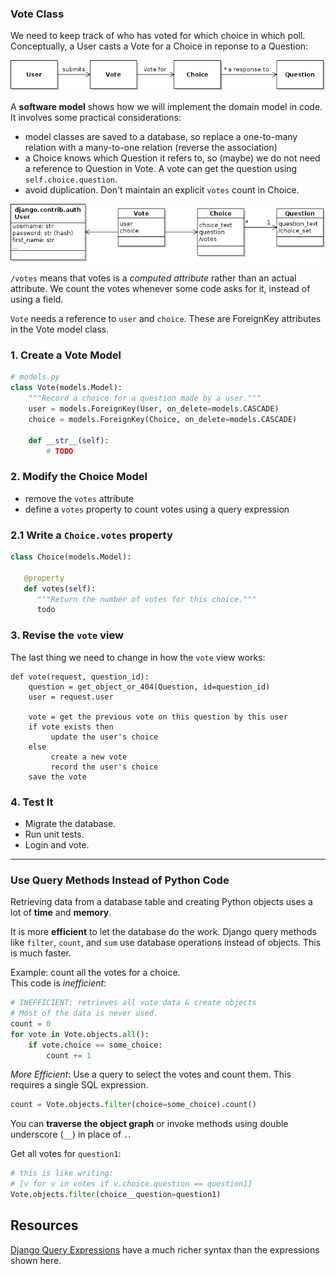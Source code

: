 ### Vote Class

We need to keep track of who has voted for which choice in which poll.
Conceptually, a User casts a Vote for a Choice in reponse to a Question:

![user-vote-choice domain model](images/user-vote-choice-domain-model.png)

A **software model** shows how we will implement the domain model in code. It involves some practical considerations:
- model classes are saved to a database, so replace a one-to-many relation with a many-to-one relation (reverse the association)
- a Choice knows which Question it refers to, so (maybe) we do not need a reference to Question in Vote. A vote can get the question using `self.choice.question`.
- avoid duplication. Don't maintain an explicit `votes` count in Choice.

![user-vote-choice software model](images/user-vote-choice-software-model.png)

`/votes` means that votes is a *computed attribute* rather than an actual attribute.  We count the votes whenever some code asks for it, instead of using a field.

`Vote` needs a reference to `user` and `choice`. These are ForeignKey attributes in the Vote model class.


### 1. Create a Vote Model

```python
# models.py
class Vote(models.Model):
    """Record a choice for a question made by a user."""
    user = models.ForeignKey(User, on_delete=models.CASCADE)
    choice = models.ForeignKey(Choice, on_delete=models.CASCADE)

    def __str__(self):
        # TODO
```

### 2. Modify the Choice Model

- remove the `votes` attribute
- define a `votes` property to count votes using a query expression


### 2.1 Write a `Choice.votes` property
```python
class Choice(models.Model):

   @property
   def votes(self):
      """Return the number of votes for this choice."""
      todo
```

### 3. Revise the `vote` view

The last thing we need to change in how the `vote` view works:

```
def vote(request, question_id):
    question = get_object_or_404(Question, id=question_id)
    user = request.user

    vote = get the previous vote on this question by this user
    if vote exists then
         update the user's choice
    else
         create a new vote
         record the user's choice
    save the vote
```

### 4. Test It

* Migrate the database.
* Run unit tests.
* Login and vote.


---

### Use Query Methods Instead of Python Code

Retrieving data from a database table and creating Python objects uses a lot of **time** and **memory**.

It is more **efficient** to let the database do the work.
Django query methods like `filter`, `count`, and `sum` use database operations instead of objects.  This is much faster.

Example: count all the votes for a choice.   
This code is *inefficient*: 
```python
# INEFFICIENT: retrieves all vote data & create objects
# Most of the data is never used.
count = 0
for vote in Vote.objects.all():
    if vote.choice == some_choice:
        count += 1
```

*More Efficient*: Use a query to select the votes and count them.  This requires a single SQL expression.
```python
count = Vote.objects.filter(choice=some_choice).count()
```

You can **traverse the object graph** or invoke methods using double underscore (`__`) in place of `.`. 

Get all votes for `question1`:
```python
# this is like writing:
# [v for v in votes if v.choice.question == question1]
Vote.objects.filter(choice__question=question1)
```


## Resources

[Django Query Expressions](https://docs.djangoproject.com/en/4.2/ref/models/expressions/) have a much richer syntax than the expressions shown here.

